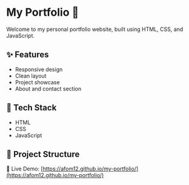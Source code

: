 



# My Portfolio 🌟

Welcome to my personal portfolio website, built using HTML, CSS, and JavaScript.

## ✨ Features
- Responsive design
- Clean layout
- Project showcase
- About and contact section

## 📁 Tech Stack
- HTML
- CSS
- JavaScript

## 🚀 Project Structure

🔗 Live Demo: [https://afom12.github.io/my-portfolio/](https://afom12.github.io/my-portfolio/)
